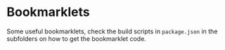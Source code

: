 # Bookmarklets

Some useful bookmarklets, check the build scripts in `package.json` in the subfolders on how to get the bookmarklet code.
